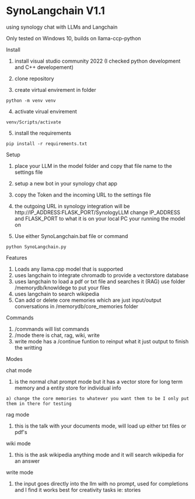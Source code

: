 # SynoLangchain V1.1

using synology chat with LLMs and Langchain

Only tested on Windows 10, builds on llama-ccp-python 


Install
  
  1) install visual studio community 2022 (I checked python development and C++ developement)
  
  2) clone repository
  
  3) create virtual envirement in folder    
    
    python -m venv venv
  
  4) activate virual envirement             
  
    venv/Scripts/activate
 
  5) install the requirements
    
    pip install -r requirements.txt
     
Setup

  1) place your LLM in the model folder and copy that file name to the settings file
  
  2) setup a new bot in your synology chat app
  
  3) copy the Token and the incoming URL to the settings file
  
  4) the outgoing URL in synology integration will be http://IP_ADDRESS:FLASK_PORT/SynologyLLM change IP_ADDRESS and FLASK_PORT to what it is on your local PC your running the model on
  
  5) Use either SynoLangchain.bat file or command
  
    python SynoLangchain.py

Features
  
  1) Loads any llama.cpp model that is supported
  2) uses langchain to integrate chromadb to provide a vectorstore database
  3) uses langchain to load a pdf or txt file and searches it (RAG)
     use folder /memorydb/knowldege to put your files
  5) uses langchain to search wikipedia
  6) Can add or delete core memories which are just input/output conversations in /memorydb/core_memories folder

Commands

  1) /commands will list commands
  2) /mode there is chat, rag, wiki, write
  3) write mode has a /continue funtion to reinput what it just output to finish the writting

Modes

  chat mode
  
  1) is the normal chat prompt mode but it has a vector store for long term memory and a entity store for individual info
     
    a) change the core memories to whatever you want them to be I only put them in there for testing

  rag mode
  
  1) this is the talk with your documents mode, will load up either txt files or pdf's

  wiki mode
  
  1) this is the ask wikipedia anything mode and it will search wikipedia for an answer

  write mode
  
  1) the input goes directly into the llm with no prompt, used for completions and I find it works best for creativity tasks ie: stories
